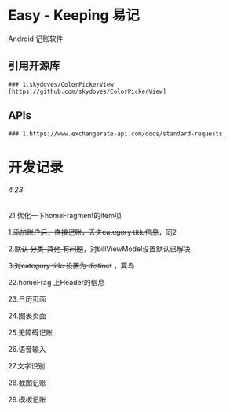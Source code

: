 # Easy - Keeping 易记
Android 记账软件

## 引用开源库
    ### 1.skydoves/ColorPickerView [https://github.com/skydoves/ColorPickerView]

## APIs
    ### 1.https://www.exchangerate-api.com/docs/standard-requests


# 开发记录
###### 4.23

21.优化一下homeFragment的item项

1.~~添加账户后，直接记账，丢失category title信息~~，同2

2.~~默认 分类-其他 有问题~~，对billViewModel设置默认已解决

3~~.对category title 设置为 distinct~~ ，算鸟

22.homeFrag 上Header的信息

23.日历页面

24.图表页面

25.无障碍记账

26.语音输入

27.文字识别

28.截图记账

29.模板记账
